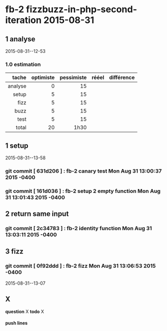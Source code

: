 # fb-2 fizzbuzz-in-php-second-iteration 2015-08-31

## 1 analyse
 2015-08-31--12-53

### 1.0 estimation

  tache              | optimiste | pessimiste | rééel | différence
  ------------------:|----------:|-----------:|------:|----------
  analyse            | 0         |  15        |       |
  setup              | 5         | 15
  fizz               | 5          | 15        |       |
  buzz               | 5          | 15        |       |
  test               | 5          | 15        |       |
  total              | 20         | 1h30      |       |


## 1 setup
 2015-08-31--13-58
### git commit [ 631d206 ] :  fb-2 canary test  Mon Aug 31 13:00:37 2015 -0400
### git commit [ 161d036 ] :  fb-2 setup 2 empty function  Mon Aug 31 13:01:43 2015 -0400


## 2 return same input
### git commit [ 2c34783 ] :  fb-2 identity function  Mon Aug 31 13:03:11 2015 -0400

## 3 fizz
### git commit [ 0f92ddd ] :  fb-2 fizz  Mon Aug 31 13:06:53 2015 -0400

2015-08-31--13-07

## X
__question__ X
__todo__ X



#### push lines ####

